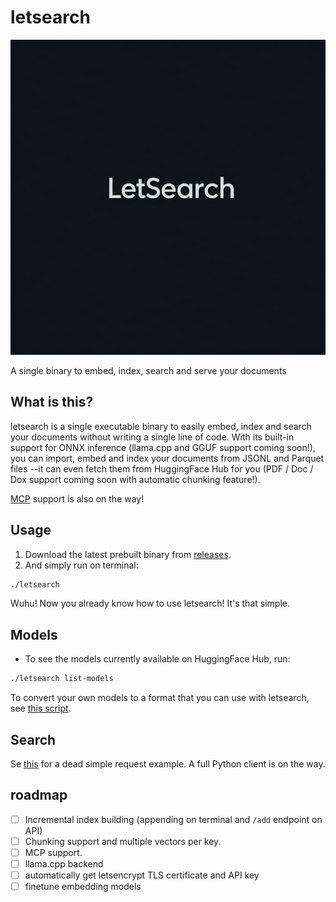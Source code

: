 # letsearch
![logo](./assets/logo.jpg)

A single binary to embed, index, search and serve your documents

## What is this?
letsearch is a single executable binary to easily embed, index and search your documents without writing a single line of code. With its built-in support for ONNX inference (llama.cpp and GGUF support coming soon!), you can import, embed and index your documents from JSONL and Parquet files --it can even fetch them from HuggingFace Hub for you (PDF / Doc / Dox support coming soon with automatic chunking feature!).

[MCP](https://modelcontextprotocol.io/introduction) support is also on the way!

## Usage
1. Download the latest prebuilt binary from [releases](https://github.com/monatis/letsearch/releases).
2. And simply run on terminal:

```sh
./letsearch
```

Wuhu! Now you already know how to use letsearch! It's that simple.


## Models
- To see the models currently available on HuggingFace Hub, run:

```sh
./letsearch list-models
```
To convert your own models to a format that you can use with letsearch, see [this script](./scripts/export_to_onnx.py).

## Search
Se [this](./scripts/test.py) for a dead simple request example. A full Python client is on the way.

## roadmap
- [ ] Incremental index building (appending on terminal and `/add` endpoint on API)
- [ ] Chunking support and multiple vectors per key.
- [ ] MCP support.
- [ ] llama.cpp backend
- [ ] automatically get letsencrypt TLS certificate and API key
- [ ] finetune embedding models
